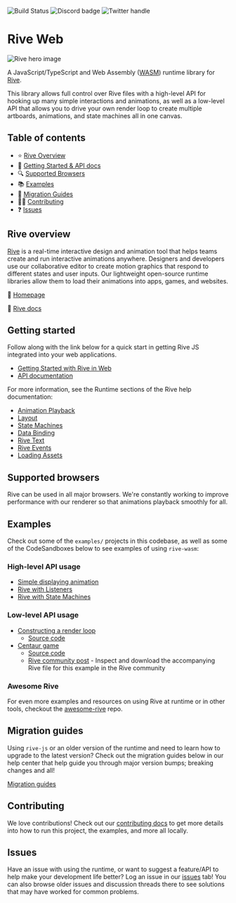 ![Build Status](https://github.com/rive-app/rive-wasm/actions/workflows/build.yml/badge.svg)
![Discord badge](https://img.shields.io/discord/532365473602600965)
![Twitter handle](https://img.shields.io/twitter/follow/rive_app.svg?style=social&label=Follow)

# Rive Web

![Rive hero image](https://cdn.rive.app/rive_logo_dark_bg.png)

A JavaScript/TypeScript and Web Assembly ([WASM](https://developer.mozilla.org/en-US/docs/WebAssembly)) runtime library for [Rive](https://rive.app).

This library allows full control over Rive files with a high-level API for hooking up many simple interactions and animations, as well as a low-level API that allows you to drive your own render loop to create multiple artboards, animations, and state machines all in one canvas.

## Table of contents

- :star: [Rive Overview](#rive-overview)
- 🚀 [Getting Started & API docs](#getting-started)
- :mag: [Supported Browsers](#supported-browsers)
- :books: [Examples](#examples)
- :runner: [Migration Guides](#migration-guides)
- 👨‍💻 [Contributing](#contributing)
- :question: [Issues](#issues)

## Rive overview

[Rive](https://rive.app) is a real-time interactive design and animation tool that helps teams create and run interactive animations anywhere. Designers and developers use our collaborative editor to create motion graphics that respond to different states and user inputs. Our lightweight open-source runtime libraries allow them to load their animations into apps, games, and websites.

:house_with_garden: [Homepage](https://rive.app/)

:blue_book: [Rive docs](https://rive.app/docs/getting-started/introduction)

## Getting started

Follow along with the link below for a quick start in getting Rive JS integrated into your web applications.

- [Getting Started with Rive in Web](https://rive.app/docs/runtimes/web/web-js)
- [API documentation](https://rive.app/docs/runtimes/web/rive-parameters)

For more information, see the Runtime sections of the Rive help documentation:

- [Animation Playback](https://rive.app/docs/runtimes/animation-playback)
- [Layout](https://rive.app/docs/runtimes/layout)
- [State Machines](https://rive.app/docs/runtimes/state-machines)
- [Data Binding](https://rive.app/docs/runtimes/data-binding)
- [Rive Text](https://rive.app/docs/runtimes/text)
- [Rive Events](https://rive.app/docs/runtimes/rive-events)
- [Loading Assets](https://rive.app/docs/runtimes/loading-assets)

## Supported browsers

Rive can be used in all major browsers. We're constantly working to improve performance with our renderer so that animations playback smoothly for all.

## Examples

Check out some of the `examples/` projects in this codebase, as well as some of the CodeSandboxes below to see examples of using `rive-wasm`:

### High-level API usage

- [Simple displaying animation](https://codesandbox.io/s/rive-plain-js-sandbox-1ddrc?file=/src/index.js)
- [Rive with Listeners](https://codesandbox.io/s/rivewithlisteners-242drk)
- [Rive with State Machines](https://codesandbox.io/s/rive-web-state-machine-example-v33h3o)

### Low-level API usage

- [Constructing a render loop](https://codesandbox.io/s/rive-canvas-advanced-api-basketball-rgted8)
  - [Source code](https://github.com/rive-app/rive-wasm/tree/master/wasm/examples/parcel_example)
- [Centaur game](https://codesandbox.io/s/rive-canvas-advanced-api-centaur-example-exh2os?file=/src/index.ts)
  - [Source code](https://github.com/rive-app/rive-wasm/tree/master/wasm/examples/centaur_game)
  - [Rive community post](https://rive.app/community/1202-2351-the-centaur-and-the-apples/) - Inspect and download the accompanying Rive file for this example in the Rive community

### Awesome Rive

For even more examples and resources on using Rive at runtime or in other tools, checkout the [awesome-rive](https://github.com/rive-app/awesome-rive) repo.

## Migration guides

Using `rive-js` or an older version of the runtime and need to learn how to upgrade to the latest version? Check out the migration guides below in our help center that help guide you through major version bumps; breaking changes and all!

[Migration guides](https://rive.app/docs/runtimes/web/migrating-from-rive-js)

## Contributing

We love contributions! Check out our [contributing docs](./CONTRIBUTING.md) to get more details into how to run this project, the examples, and more all locally.

## Issues

Have an issue with using the runtime, or want to suggest a feature/API to help make your development life better? Log an issue in our [issues](https://github.com/rive-app/rive-wasm/issues) tab! You can also browse older issues and discussion threads there to see solutions that may have worked for common problems.
